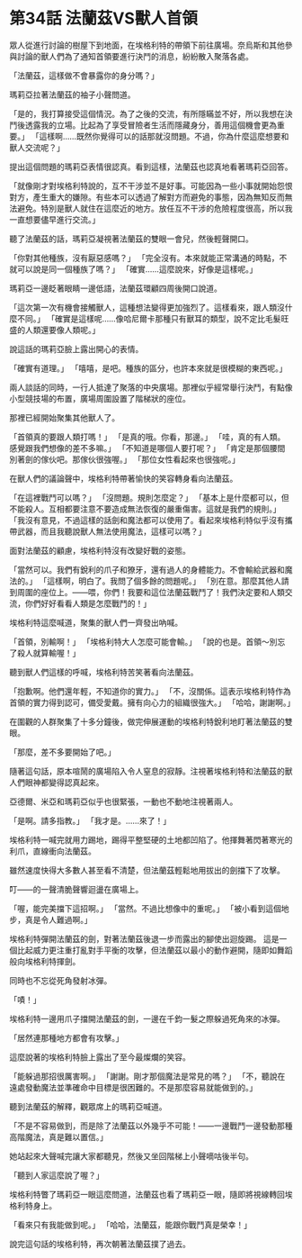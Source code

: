 # 第34話 法蘭茲VS獸人首領

眾人從進行討論的樹屋下到地面，在埃格利特的帶領下前往廣場。奈烏斯和其他參與討論的獸人們為了通知首領要進行決鬥的消息，紛紛散入聚落各處。

「法蘭茲，這樣做不會暴露你的身分嗎？」

瑪莉亞拉著法蘭茲的袖子小聲問道。

「是的，我打算接受這個情況。為了之後的交流，有所隱瞞並不好，所以我想在決鬥後透露我的立場。比起為了享受冒險者生活而隱藏身分，善用這個機會更為重要。」
「這樣啊……既然你覺得可以的話那就沒問題。不過，你為什麼這麼想要和獸人交流呢？」

提出這個問題的瑪莉亞表情很認真。看到這樣，法蘭茲也認真地看著瑪莉亞回答。

「就像剛才對埃格利特說的，互不干涉並不是好事。可能因為一些小事就開始怨恨對方，產生重大的嫌隙。有些本可以透過了解對方而避免的事態，因為無知反而無法避免。特別是獸人就住在這麼近的地方。放任互不干涉的危險程度很高，所以我一直想要儘早進行交流。」

聽了法蘭茲的話，瑪莉亞凝視著法蘭茲的雙眼一會兒，然後輕聲開口。

「你對其他種族，沒有厭惡感嗎？」
「完全沒有。本來就能正常溝通的時點，不就可以說是同一個種族了嗎？」
「確實……這麼說來，好像是這樣呢。」

瑪莉亞一邊眨著眼睛一邊低語，法蘭茲環顧四周後開口說道。

「這次第一次有機會接觸獸人，這種想法變得更加強烈了。這樣看來，跟人類沒什麼不同。」
「確實是這樣呢……像哈尼爾卡那種只有獸耳的類型，說不定比毛髮旺盛的人類還要像人類呢。」

說這話的瑪莉亞臉上露出開心的表情。

「確實有道理。」
「嘻嘻，是吧。種族的區分，也許本來就是很模糊的東西呢。」

兩人談話的同時，一行人抵達了聚落的中央廣場。那裡似乎經常舉行決鬥，有點像小型競技場的布置，廣場周圍設置了階梯狀的座位。

那裡已經開始聚集其他獸人了。

「首領真的要跟人類打嗎！」
「是真的哦。你看，那邊。」
「哇，真的有人類。感覺跟我們想像的差不多嘛。」
「不知道是哪個人要打呢？」
「肯定是那個腰間別著劍的傢伙吧。那傢伙很強喔。」
「那位女性看起來也很強呢。」

在獸人們的議論聲中，埃格利特帶著愉快的笑容轉身看向法蘭茲。

「在這裡戰鬥可以嗎？」
「沒問題。規則怎麼定？」
「基本上是什麼都可以，但不能殺人。互相都要注意不要造成無法恢復的嚴重傷害。這就是我們的規則。」
「我沒有意見，不過這樣的話劍和魔法都可以使用了。看起來埃格利特似乎沒有攜帶武器，而且我聽說獸人無法使用魔法，這樣可以嗎？」

面對法蘭茲的顧慮，埃格利特沒有改變好戰的姿態。

「當然可以。我們有銳利的爪子和獠牙，還有過人的身體能力。不會輸給武器和魔法的。」
「這樣啊，明白了。我問了個多餘的問題呢。」
「別在意。那麼其他人請到周圍的座位上。——喂，你們！我要和這位法蘭茲戰鬥了！我們決定要和人類交流，你們好好看看人類是怎麼戰鬥的！」

埃格利特這麼喊道，聚集的獸人們一齊發出吶喊。

「首領，別輸啊！」
「埃格利特大人怎麼可能會輸。」
「說的也是。首領～別忘了殺人就算輸喔！」

聽到獸人們這樣的呼喊，埃格利特苦笑著看向法蘭茲。

「抱歉啊。他們還年輕，不知道你的實力。」
「不，沒關係。這表示埃格利特作為首領的實力得到認可，備受愛戴。擁有向心力的組織很強大。」
「哈哈，謝謝啊。」

在圍觀的人群聚集了十多分鐘後，做完伸展運動的埃格利特銳利地盯著法蘭茲的雙眼。

「那麼，差不多要開始了吧。」

隨著這句話，原本喧鬧的廣場陷入令人窒息的寂靜。注視著埃格利特和法蘭茲的獸人們眼神都變得認真起來。

亞德爾、米亞和瑪莉亞似乎也很緊張，一動也不動地注視著兩人。

「是啊。請多指教。」
「我才是。……來了！」

埃格利特一喊完就用力踢地，踢得平整堅硬的土地都凹陷了。他揮舞著閃著寒光的利爪，直線衝向法蘭茲。

雖然速度快得大多數人甚至看不清楚，但法蘭茲輕鬆地用拔出的劍擋下了攻擊。

叮——的一聲清脆聲響迴盪在廣場上。

「喔，能完美擋下這招啊。」
「當然。不過比想像中的重呢。」
「被小看到這個地步，真是令人難過啊。」

埃格利特彈開法蘭茲的劍，對著法蘭茲後退一步而露出的腳使出迴旋踢。
這是一個比起威力更注重打亂對手平衡的攻擊，但法蘭茲以最小的動作避開，隨即如舞蹈般向埃格利特揮劍。

同時也不忘從死角發射冰彈。

「嘖！」

埃格利特一邊用爪子擋開法蘭茲的劍，一邊在千鈞一髮之際躲過死角來的冰彈。

「居然連那種地方都會有攻擊。」

這麼說著的埃格利特臉上露出了至今最燦爛的笑容。

「能躲過那招很厲害啊。」
「謝謝。剛才那個魔法是常見的嗎？」
「不，聽說在遠處發動魔法並準確命中目標是很困難的。不是那麼容易就能做到的。」

聽到法蘭茲的解釋，觀眾席上的瑪莉亞喊道。

「不是不容易做到，而是除了法蘭茲以外幾乎不可能！——一邊戰鬥一邊發動那種高階魔法，真是難以置信。」

她站起來大聲喊完讓大家都聽見，然後又坐回階梯上小聲嘀咕後半句。

「聽到人家這麼說了喔？」

埃格利特瞥了瑪莉亞一眼這麼問道，法蘭茲也看了瑪莉亞一眼，隨即將視線轉回埃格利特身上。

「看來只有我能做到呢。」
「哈哈，法蘭茲，能跟你戰鬥真是榮幸！」

說完這句話的埃格利特，再次朝著法蘭茲撲了過去。